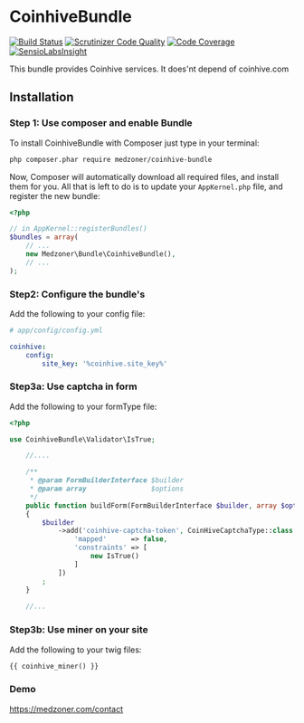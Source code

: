 # CoinhiveBundle

[![Build Status](https://api.travis-ci.org/Medzoner/CoinhiveBundle.svg)](https://travis-ci.org/Medzoner/CoinhiveBundle)
[![Scrutinizer Code Quality](https://scrutinizer-ci.com/g/Medzoner/CoinhiveBundle/badges/quality-score.png?b=master)](https://scrutinizer-ci.com/g/Medzoner/CoinhiveBundle/?branch=master)
[![Code Coverage](https://scrutinizer-ci.com/g/Medzoner/CoinhiveBundle/badges/coverage.png?b=master)](https://scrutinizer-ci.com/g/Medzoner/CoinhiveBundle/?branch=master)
[![SensioLabsInsight](https://insight.sensiolabs.com/projects/69023c14-bb3b-4ae8-bf1a-31a7aa7bd228/mini.png)](https://insight.sensiolabs.com/projects/69023c14-bb3b-4ae8-bf1a-31a7aa7bd228)

This bundle provides Coinhive services. It does'nt depend of coinhive.com

## Installation

### Step 1: Use composer and enable Bundle

To install CoinhiveBundle with Composer just type in your terminal:

```bash
php composer.phar require medzoner/coinhive-bundle
```

Now, Composer will automatically download all required files, and install them
for you. All that is left to do is to update your ``AppKernel.php`` file, and
register the new bundle:

```php
<?php

// in AppKernel::registerBundles()
$bundles = array(
    // ...
    new Medzoner\Bundle\CoinhiveBundle(),
    // ...
);
```

### Step2: Configure the bundle's

Add the following to your config file:

```yaml
# app/config/config.yml

coinhive:
    config:
        site_key: '%coinhive.site_key%'
```

### Step3a: Use captcha in form

Add the following to your formType file:

```php
<?php

use CoinhiveBundle\Validator\IsTrue;

    //....

    /**
     * @param FormBuilderInterface $builder
     * @param array                $options
     */
    public function buildForm(FormBuilderInterface $builder, array $options)
    {
        $builder
            ->add('coinhive-captcha-token', CoinHiveCaptchaType::class, [
                'mapped'      => false,
                'constraints' => [
                    new IsTrue()
                ]
            ])
        ;
    }
    
    //...
```

### Step3b: Use miner on your site

Add the following to your twig files:

```html
{{ coinhive_miner() }}
```

### Demo

https://medzoner.com/contact
